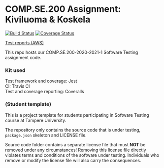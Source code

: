 # COMP.SE.200 Assignment: Kiviluoma & Koskela

[![Build Status](https://travis-ci.com/iirokiviluoma/COMP.SE.200-Kiviluoma_et_Koskela.svg?branch=main)](https://travis-ci.com/iirokiviluoma/COMP.SE.200-Kiviluoma_et_Koskela)
[![Coverage Status](https://coveralls.io/repos/github/iirokiviluoma/COMP.SE.200-Kiviluoma_et_Koskela/badge.svg?branch=main)](https://coveralls.io/github/iirokiviluoma/COMP.SE.200-Kiviluoma_et_Koskela?branch=main)

[Test reports (AWS)](http://comp.se.200.s3-website-us-east-1.amazonaws.com/)

This repo hosts our COMP.SE.200-2020-2021-1 Software Testing assignment code.

### Kit used

Test framework and coverage: Jest  
CI: Travis CI  
Test and coverage reporting: Coveralls

### (Student template)

This is a project template for students participating in Software Testing course
at Tampere University.

The repository only contains the source code that is under testing, `package.json` skeleton
and LICENSE file.

Source code folder contains a separate license file that must **NOT** be removed under any circumstances!
Removing this license file directly violates terms and conditions of the software under testing.
Individuals who remove or modify the license file will also carry the consequences.
